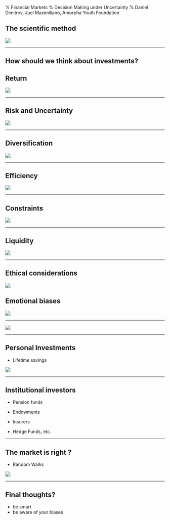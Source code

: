 % Financial Markets
% Decision Making under Uncertainty
% Daniel Dimitrov, Juel Maximiliano, Amorpha Youth Foundation


The scientific method
--------

![](images/OvG.jpg)

--------

How should we think about investments? 
--------

Return 
--------

![](images/bull.jpg)

--------

Risk and Uncertainty
--------

![](images/risk.jpg)

--------

Diversification
--------

![](images/divers.jpg)

--------

Efficiency
--------

![](images/eff.png)

--------

Constraints
--------

![](images/constraints.jpg)

--------

Liquidity
--------

![](images/liquidity.jpg)

--------

Ethical considerations 
--------

![](images/ethical.png)

Emotional biases
--------
![](images/Thinking_Fast_and_Slow.jpg)

--------

![](images/18-cognitive-bias-examples-share.jpg)

--------

Personal Investments
--------

- Lifetime savings

![](images/savings.jpeg)

--------

Institutional investors
--------

- Pension funds

- Endowments

- Insurers

- Hedge Funds, etc. 

--------

The market is right ?
--------

- Random Walks

![](images/Random_Walk.jpg)

--------

Final thoughts? 
--------

- be smart
- be aware of your biases